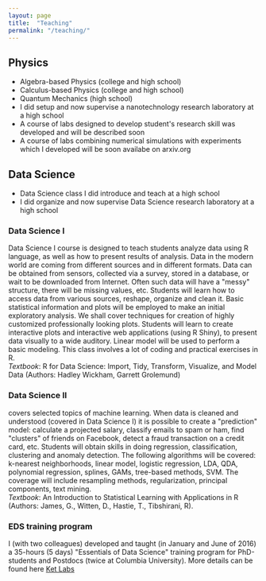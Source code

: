 ```yaml
---
layout: page
title:  "Teaching"
permalink: "/teaching/"
---
```


## Physics

* Algebra-based Physics (college and high school)
* Calculus-based Physics (college and high school)
* Quantum Mechanics (high school)
* I did setup and now supervise a nanotechnology research laboratory at a high school
* A course of labs designed to develop student's research skill was developed and will be described soon 
* A course of labs combining numerical simulations with experiments which I developed will be soon availabe on arxiv.org

## Data Science

* Data Science class I did introduce and teach at a high school
* I did organize and now supervise Data Science research laboratory at a high school

### Data Science I

Data Science I course is designed to teach students analyze data using R language, as well as how to present results of analysis. Data in the modern world are coming from different sources and in different formats. Data can be obtained from sensors, collected via a survey, stored in a database, or wait to be downloaded from Internet. Often such data will have a "messy" structure, there will be missing values, etc. Students will learn how to access data from various sources, reshape, organize and clean it. Basic statistical information and plots will be employed to make an initial exploratory analysis. We shall cover techniques for creation of highly customized professionally looking plots. Students will learn to create interactive plots and interactive web applications (using R Shiny), to present data visually to a wide auditory. Linear model will be used to perform a basic modeling. This class involves a lot of coding and practical exercises in R.    
_Textbook_: R for Data Science: Import, Tidy, Transform, Visualize, and Model Data (Authors: Hadley Wickham, Garrett Grolemund)

### Data Science II 
covers selected topics of machine learning. When data is cleaned and understood (covered in Data Science I) it is possible to create a "prediction" model: calculate a projected salary, classify emails to spam or ham, find "clusters" of friends on Facebook, detect a fraud transaction on a credit card, etc. Students will obtain skills in doing regression, classification, clustering and anomaly detection. The following algorithms will be covered: k-nearest neighborhoods, linear model, logistic regression, LDA, QDA, polynomial regression, splines, GAMs, tree-based methods, SVM. The coverage will include resampling methods, regularization, principal components, text mining.    
_Textbook_: An Introduction to Statistical Learning with Applications in R (Authors: James, G., Witten, D., Hastie, T., Tibshirani, R). 

### EDS training program 

I (with two colleagues) developed and taught (in January and June of 2016) a 35-hours (5 days) "Essentials of Data Science" training program for PhD-students and Postdocs (twice at Columbia University). More details can be found here [Ket Labs](http://www.ket-labs.com/)   


